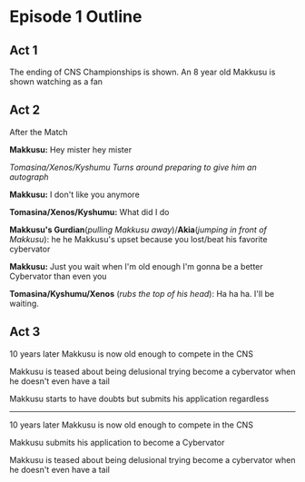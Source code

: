 # Episode 1 Outline
## Act 1
The ending of CNS Championships is shown. An 8 year old Makkusu is shown watching as a fan

## Act 2
After the Match

**Makkusu:** Hey mister hey mister 

*Tomasina/Xenos/Kyshumu Turns around preparing to give him an autograph*

**Makkusu:** I don't like you anymore

**Tomasina/Xenos/Kyshumu:** What did I do

**Makkusu's Gurdian**(*pulling Makkusu away*)/**Akia**(*jumping in front of Makkusu*): he he Makkusu's upset because you lost/beat his favorite cybervator

**Makkusu:** Just you wait when I'm old enough I'm gonna be a better Cybervator than even you

**Tomasina/Kyshumu/Xenos** (*rubs the top of his head*): Ha ha ha. I'll be waiting.



## Act 3
10 years later Makkusu is now old enough to compete in the CNS

Makkusu is teased about being delusional trying become a cybervator when he doesn't even have a tail

Makkusu starts to have doubts but submits his application regardless
<hr>

10 years later Makkusu is now old enough to compete in the CNS

Makkusu submits his application to become a Cybervator

Makkusu is teased about being delusional trying become a cybervator when he doesn't even have a tail

